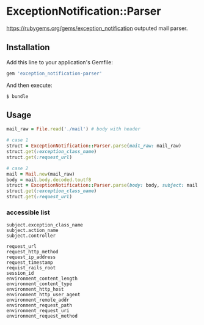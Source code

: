 # ExceptionNotification::Parser

https://rubygems.org/gems/exception_notification outputed mail parser.

## Installation

Add this line to your application's Gemfile:

```ruby
gem 'exception_notification-parser'
```

And then execute:

    $ bundle

## Usage

```ruby
mail_raw = File.read('./mail') # body with header

# case 1
struct = ExceptionNotification::Parser.parse(mail_raw: mail_raw)
struct.get(:exception_class_name)
struct.get(:request_url)

# case 2
mail = Mail.new(mail_raw)
body = mail.body.decoded.toutf8
struct = ExceptionNotification::Parser.parse(body: body, subject: mail.suject)
struct.get(:exception_class_name)
struct.get(:request_url)
```

### accessible list
```
subject.exception_class_name
subject.action_name
subject.controller

request_url
request_http_method
request_ip_address
request_timestamp
requist_rails_root
session_id
environment_content_length
environment_content_type
environment_http_host
environment_http_user_agent
environment_remote_addr
environment_request_path
environment_request_uri
environment_request_method
```
